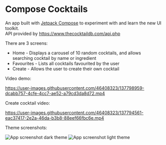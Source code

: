 



# Compose Cocktails

An app built with [Jetpack Compose](https://developer.android.com/jetpack/compose) to experiment with and learn the new UI toolkit.  
API provided by https://www.thecocktaildb.com/api.php

There are 3 screens:
* Home - Displays a carousel of 10 random cocktails, and allows searching cocktail by name or ingredient
* Favourites - Lists all cocktails favourited by the user
* Create - Allows the user to create their own cocktail


Video demo:

https://user-images.githubusercontent.com/46408323/137798959-dcabb757-4cfe-4cc7-ae52-a79cd3da8d72.mp4


Create cocktail video:

https://user-images.githubusercontent.com/46408323/137794561-eac37417-2e2a-46da-b3b8-88eef66fbc6e.mp4


Theme screenshots:

![App screenshot dark theme](https://i.imgur.com/pPM0PyU.png)
![App screenshot light theme](https://i.imgur.com/5V1uTIi.png)
